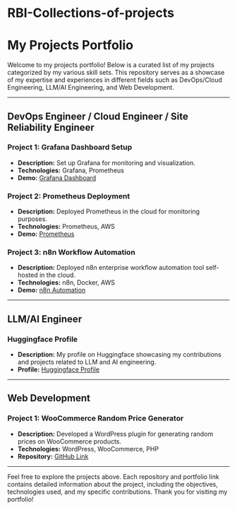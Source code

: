 # RBI-Collections-of-projects
# My Projects Portfolio

Welcome to my projects portfolio! Below is a curated list of my projects categorized by my various skill sets. This repository serves as a showcase of my expertise and experiences in different fields such as DevOps/Cloud Engineering, LLM/AI Engineering, and Web Development.

---

## DevOps Engineer / Cloud Engineer / Site Reliability Engineer

### Project 1: Grafana Dashboard Setup
- **Description:** Set up Grafana for monitoring and visualization.
- **Technologies:** Grafana, Prometheus
- **Demo:** [Grafana Dashboard](http://78.141.247.56:3000)

### Project 2: Prometheus Deployment
- **Description:** Deployed Prometheus in the cloud for monitoring purposes.
- **Technologies:** Prometheus, AWS
- **Demo:** [Prometheus](http://45.76.141.44:9090)

### Project 3: n8n Workflow Automation
- **Description:** Deployed n8n enterprise workflow automation tool self-hosted in the cloud.
- **Technologies:** n8n, Docker, AWS
- **Demo:** [n8n Automation](http://95.179.201.94:5678)

---

## LLM/AI Engineer

### Huggingface Profile
- **Description:** My profile on Huggingface showcasing my contributions and projects related to LLM and AI engineering.
- **Profile:** [Huggingface Profile](https://huggingface.co/Gyufyjk)

---

## Web Development

### Project 1: WooCommerce Random Price Generator
- **Description:** Developed a WordPress plugin for generating random prices on WooCommerce products.
- **Technologies:** WordPress, WooCommerce, PHP
- **Repository:** [GitHub Link](https://github.com/royaltyisaac/Woocommerce-Random-Price-Generator)

---

Feel free to explore the projects above. Each repository and portfolio link contains detailed information about the project, including the objectives, technologies used, and my specific contributions. Thank you for visiting my portfolio!
